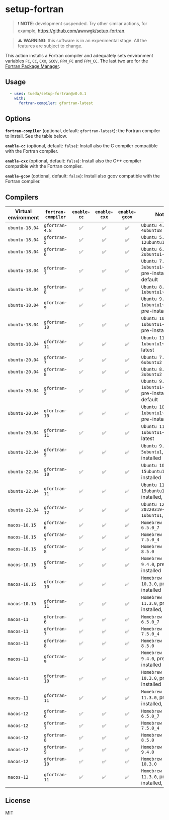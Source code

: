 # setup-fortran

> :exclamation: **NOTE**: development suspended. Try other similar actions, for example, https://github.com/awvwgk/setup-fortran.

> :warning: **WARNING**: this software is in an experimental stage. All the features are subject to change.

This action installs a Fortran compiler and adequately sets environment variables
`FC`, `CC`, `CXX`, `GCOV`, `FPM_FC` and `FPM_CC`.
The last two are for the [Fortran Package Manager](https://github.com/fortran-lang/fpm).


## Usage

```yaml
  - uses: tueda/setup-fortran@v0.0.1
    with:
      fortran-compiler: gfortran-latest
```


## Options

**`fortran-compiler`** (optional, default: `gfortran-latest`):
the Fortran compiler to install. See the table below.

**`enable-cc`** (optional, default: `false`):
Install also the C compiler compatible with the Fortran compiler.

**`enable-cxx`** (optional, default: `false`):
Install also the C++ compiler compatible with the Fortran compiler.

**`enable-gcov`** (optional, default: `false`):
Install also gcov compatible with the Fortran compiler.


## Compilers

| Virtual environment | `fortran-compiler` | `enable-cc`        | `enable-cxx`       | `enable-gcov`      | Notes                                                   |
|---------------------|--------------------|:------------------:|:------------------:|:------------------:|---------------------------------------------------------|
| `ubuntu-18.04`      | `gfortran-4.8`     | :white_check_mark: | :white_check_mark: | :white_check_mark: | `Ubuntu 4.8.5-4ubuntu8`                                 |
| `ubuntu-18.04`      | `gfortran-5`       | :white_check_mark: | :white_check_mark: | :white_check_mark: | `Ubuntu 5.5.0-12ubuntu1`                                |
| `ubuntu-18.04`      | `gfortran-6`       | :white_check_mark: | :white_check_mark: | :white_check_mark: | `Ubuntu 6.5.0-2ubuntu1~18.04`                           |
| `ubuntu-18.04`      | `gfortran-7`       | :white_check_mark: | :white_check_mark: | :white_check_mark: | `Ubuntu 7.5.0-3ubuntu1~18.04`, pre-installed, default   |
| `ubuntu-18.04`      | `gfortran-8`       | :white_check_mark: | :white_check_mark: | :white_check_mark: | `Ubuntu 8.4.0-1ubuntu1~18.04`                           |
| `ubuntu-18.04`      | `gfortran-9`       | :white_check_mark: | :white_check_mark: | :white_check_mark: | `Ubuntu 9.4.0-1ubuntu1~18.04`, pre-installed            |
| `ubuntu-18.04`      | `gfortran-10`      | :white_check_mark: | :white_check_mark: | :white_check_mark: | `Ubuntu 10.3.0-1ubuntu1~18.04~1`, pre-installed         |
| `ubuntu-18.04`      | `gfortran-11`      | :white_check_mark: | :white_check_mark: | :white_check_mark: | `Ubuntu 11.1.0-1ubuntu1~18.04.1`, latest                |
| `ubuntu-20.04`      | `gfortran-7`       | :white_check_mark: | :white_check_mark: | :white_check_mark: | `Ubuntu 7.5.0-6ubuntu2`                                 |
| `ubuntu-20.04`      | `gfortran-8`       | :white_check_mark: | :white_check_mark: | :white_check_mark: | `Ubuntu 8.4.0-3ubuntu2`                                 |
| `ubuntu-20.04`      | `gfortran-9`       | :white_check_mark: | :white_check_mark: | :white_check_mark: | `Ubuntu 9.4.0-1ubuntu1~20.04.1`, pre-installed, default |
| `ubuntu-20.04`      | `gfortran-10`      | :white_check_mark: | :white_check_mark: | :white_check_mark: | `Ubuntu 10.3.0-1ubuntu1~20.04`, pre-installed           |
| `ubuntu-20.04`      | `gfortran-11`      | :white_check_mark: | :white_check_mark: | :white_check_mark: | `Ubuntu 11.1.0-1ubuntu1~20.04`, latest                  |
| `ubuntu-22.04`      | `gfortran-9`       | :white_check_mark: | :white_check_mark: | :white_check_mark: | `Ubuntu 9.4.0-5ubuntu1`, pre-installed                  |
| `ubuntu-22.04`      | `gfortran-10`      | :white_check_mark: | :white_check_mark: | :white_check_mark: | `Ubuntu 10.3.0-15ubuntu1`, pre-installed                |
| `ubuntu-22.04`      | `gfortran-11`      | :white_check_mark: | :white_check_mark: | :white_check_mark: | `Ubuntu 11.2.0-19ubuntu1`, pre-installed, default       |
| `ubuntu-22.04`      | `gfortran-12`      | :white_check_mark: | :white_check_mark: | :white_check_mark: | `Ubuntu 12-20220319-1ubuntu1`, latest                   |
| `macos-10.15`       | `gfortran-6`       | :white_check_mark: | :white_check_mark: | :white_check_mark: | `Homebrew GCC 6.5.0_7`                                  |
| `macos-10.15`       | `gfortran-7`       | :white_check_mark: | :white_check_mark: | :white_check_mark: | `Homebrew GCC 7.5.0_4`                                  |
| `macos-10.15`       | `gfortran-8`       | :white_check_mark: | :white_check_mark: | :white_check_mark: | `Homebrew GCC 8.5.0`                                    |
| `macos-10.15`       | `gfortran-9`       | :white_check_mark: | :white_check_mark: | :white_check_mark: | `Homebrew GCC 9.4.0`, pre-installed                     |
| `macos-10.15`       | `gfortran-10`      | :white_check_mark: | :white_check_mark: | :white_check_mark: | `Homebrew GCC 10.3.0`, pre-installed                    |
| `macos-10.15`       | `gfortran-11`      | :white_check_mark: | :white_check_mark: | :white_check_mark: | `Homebrew GCC 11.3.0`, pre-installed, latest            |
| `macos-11`          | `gfortran-6`       | :white_check_mark: | :white_check_mark: | :white_check_mark: | `Homebrew GCC 6.5.0_7`                                  |
| `macos-11`          | `gfortran-7`       | :white_check_mark: | :white_check_mark: | :white_check_mark: | `Homebrew GCC 7.5.0_4`                                  |
| `macos-11`          | `gfortran-8`       | :white_check_mark: | :white_check_mark: | :white_check_mark: | `Homebrew GCC 8.5.0`                                    |
| `macos-11`          | `gfortran-9`       | :white_check_mark: | :white_check_mark: | :white_check_mark: | `Homebrew GCC 9.4.0`, pre-installed                     |
| `macos-11`          | `gfortran-10`      | :white_check_mark: | :white_check_mark: | :white_check_mark: | `Homebrew GCC 10.3.0`, pre-installed                    |
| `macos-11`          | `gfortran-11`      | :white_check_mark: | :white_check_mark: | :white_check_mark: | `Homebrew GCC 11.3.0`, pre-installed, latest            |
| `macos-12`          | `gfortran-6`       | :white_check_mark: | :white_check_mark: | :white_check_mark: | `Homebrew GCC 6.5.0_7`                                  |
| `macos-12`          | `gfortran-7`       | :white_check_mark: | :white_check_mark: | :white_check_mark: | `Homebrew GCC 7.5.0_4`                                  |
| `macos-12`          | `gfortran-8`       | :white_check_mark: | :white_check_mark: | :white_check_mark: | `Homebrew GCC 8.5.0`                                    |
| `macos-12`          | `gfortran-9`       | :white_check_mark: | :white_check_mark: | :white_check_mark: | `Homebrew GCC 9.4.0`                                    |
| `macos-12`          | `gfortran-10`      | :white_check_mark: | :white_check_mark: | :white_check_mark: | `Homebrew GCC 10.3.0`                                   |
| `macos-12`          | `gfortran-11`      | :white_check_mark: | :white_check_mark: | :white_check_mark: | `Homebrew GCC 11.3.0`, pre-installed, latest            |


## License

MIT
